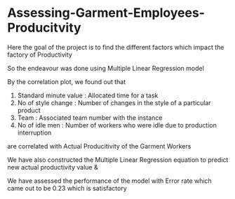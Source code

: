 # Assessing-Garment-Employees-Producitvity

Here the goal of the project is to find the different factors which impact the factory of Productivity

So the endeavour was done using Multiple Linear Regression model

By the correlation plot, we found out that 

1) Standard minute value :  Allocated time for a task
2) No of style change : Number of changes in the style of a particular product
3) Team : Associated team number with the instance
4) No of idle men : Number of workers who were idle due to production interruption  

are correlated with Actual Producitivity of the Garment Workers

We have also constructed the Multiple Linear Regression equation to predict new actual productivity value &

We have assessed the performance of the model with Error rate which came out to be 0.23 which is satisfactory

